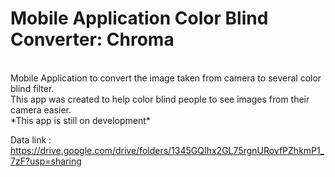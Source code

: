 # Mobile Application Color Blind Converter: Chroma
  <br>
  Mobile Application to convert the image taken from camera to several color blind filter. <br>
  This app was created to help color blind people to see images from their camera easier. <br>
  *This app is still on development* <br>

Data link : 
https://drive.google.com/drive/folders/1345GQIhx2GL75rgnURovfPZhkmP1_7zF?usp=sharing
